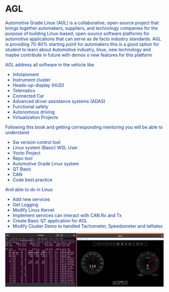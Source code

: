 # AGL

<span style="color:#003399">

Automotive Grade Linux (AGL) is a collaborative, open-source project that brings together automakers, suppliers, and technology companies for the purpose of building Linux-based, open-source software platforms for automotive applications that can serve as de facto industry standards. AGL is providing 70-80% starting point for automakers this is a good option for student to learn about Automotive industry, linux, new technology and maybe contribute in future with demos o new features for this platform

AGL address all software in the vehicle like 
- Infotainment
- Instrument cluster
- Heads-up-display (HUD)
- Telematics
- Connected Car
- Advanced driver assistance systems (ADAS)
- Functional safety
- Autonomous driving
- Virtualization Projects

Following this book and getting corresponding mentoring you will be able to understand 
- Sw version control tool
- Linux system (Basic) WSL User
- Yocto Project
- Repo tool
- Automotive Grade Linux system 
- QT Basic
- CAN
- Code best practice 

And able to do in Linux
- Add new services
- Get Logging
- Modify Linux Kernel
- Implement services can interact with CAN Rx and Tx
- Create Basic QT application for AGL
- Modify Cluster Demo to handled Tachometer, Speedometer and telltales  

</span>

![AGL Demo](./media/image.png#center)
